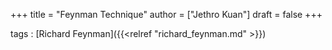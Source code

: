 +++
title = "Feynman Technique"
author = ["Jethro Kuan"]
draft = false
+++

tags
: [Richard Feynman]({{<relref "richard_feynman.md" >}})

